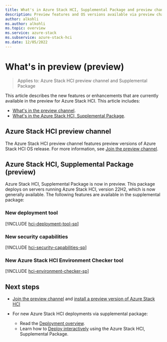```yaml
---
title: What's in Azure Stack HCI, Supplemental Package and preview channel (preview)
description: Preview features and OS versions available via preview channel and supplemental packages.
author: alkohli
ms.author: alkohli
ms.topic: overview
ms.service: azure-stack
ms.subservice: azure-stack-hci
ms.date: 12/05/2022
---
```


# What's in preview (preview)

> Applies to: Azure Stack HCI preview channel and Supplemental Package

This article describes the new features or enhancements that are currently available in the preview for Azure Stack HCI. This article includes:

- [What's in the preview channel](#azure-stack-hci-preview-channel).
- [What's in the Azure Stack HCI, Supplemental Package](#azure-stack-hci-supplemental-package-preview).

## Azure Stack HCI preview channel

The Azure Stack HCI preview channel features preview versions of Azure Stack HCI OS release. For more information, see [Join the preview channel](./preview-channel.md).

## Azure Stack HCI, Supplemental Package (preview)

Azure Stack HCI, Supplemental Package is now in preview. This package deploys on servers running Azure Stack HCI, version 22H2, which is now generally available. The following features are available in the supplemental package:

### New deployment tool

[!INCLUDE [hci-deployment-tool-sp](../../includes/hci-deployment-tool-sp.md)]

### New security capabilities

[!INCLUDE [hci-security-capabilities-sp](../../includes/hci-security-capabilities-sp.md)]

### New Azure Stack HCI Environment Checker tool

[!INCLUDE [hci-environment-checker-sp](../../includes/hci-environment-checker-sp.md)]

## Next steps

- [Join the preview channel](./preview-channel.md) and [install a preview version of Azure Stack HCI](./install-preview-version.md)

- For new Azure Stack HCI deployments via supplemental package:
    - Read the [Deployment overview](../deploy/deployment-tool-introduction.md).
    - Learn how to [Deploy interactively](../deploy/deployment-tool-new-file.md) using the Azure Stack HCI, Supplemental Package.

